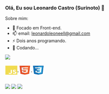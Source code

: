 ### Olá, Eu sou Leonardo Castro (Surinoto) 👋

Sobre mim:

- 🌱 Focado em Front-end.
- 📫 email: leonardoleoneell@gmail.com
- ⚡ Dois anos programando.
- 💬 Codando...


<div>
  <a href="https://github.com/rafaballerini">
  <img height="180em" src="https://github-readme-stats.vercel.app/api?username=surinoto&show_icons=true&theme=dark&include_all_commits=true&count_private=true"/>
</div>



  
<div style="display: inline_block"><br>
  <img align="center" alt="Js" height="30" width="40" src="https://raw.githubusercontent.com/devicons/devicon/master/icons/javascript/javascript-plain.svg">
  <img align="center" alt="HTML" height="30" width="40" src="https://raw.githubusercontent.com/devicons/devicon/master/icons/html5/html5-original.svg">
  <img align="center" alt="CSS"  height="30" width="40" src="https://raw.githubusercontent.com/devicons/devicon/master/icons/css3/css3-original.svg">
</div>
  
  ##
  
<div> 
  <a href="https://www.instagram.com/leocastro_x/" target="_blank"><img src="https://img.shields.io/badge/-Instagram-52af67?style=for-the-badge&logo=instagram&logoColor=white" target="_blank"></a>
  <a href="https://www.instagram.com/leocastro_x/" target="_blank"><img src="https://img.shields.io/badge/Facebook-52af67?style=for-the-badge&logo=facebook&logoColor=white" target="_blank"></a>
  <a href = "mailto:leonardoleoneell"><img src="https://img.shields.io/badge/Gmail-52af67?style=for-the-badge&logo=gmail&logoColor=white" target="_blank"></a>
  
</div>


